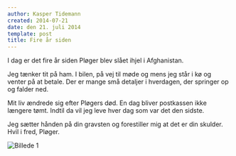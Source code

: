 ```yaml
---
author: Kasper Tidemann
created: 2014-07-21
date: den 21. juli 2014
template: post
title: Fire år siden
---
```


I dag er det fire år siden Pløger blev slået ihjel i Afghanistan.

Jeg tænker tit på ham. I bilen, på vej til møde og mens jeg står i kø og venter på at betale. Der er mange små detaljer i hverdagen, der springer op og falder ned.

Mit liv ændrede sig efter Pløgers død. En dag bliver postkassen ikke længere tømt. Indtil da vil jeg leve hver dag som var det den sidste.

Jeg sætter hånden på din gravsten og forestiller mig at det er din skulder. Hvil i fred, Pløger.

![Billede 1](/photos/fire-aar-siden/1.jpg)